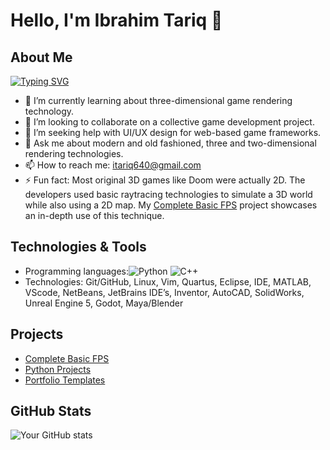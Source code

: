 # Hello, I'm Ibrahim Tariq 👋

## About Me
[![Typing SVG](https://readme-typing-svg.demolab.com/?lines=I+create+3D+video+games;Software+Engineering+student)](https://git.io/typing-svg)
- 🌱 I’m currently learning about three-dimensional game rendering technology.
- 👯 I’m looking to collaborate on a collective game development project.
- 🤔 I’m seeking help with UI/UX design for web-based game frameworks.
- 💬 Ask me about modern and old fashioned, three and two-dimensional rendering technologies.
- 📫 How to reach me: [itariq640@gmail.com](mailto:itariq640@gmail.com)
- ⚡ Fun fact: Most original 3D games like Doom were actually 2D. The developers used basic raytracing technologies to simulate a 3D world while also using a 2D map. My [Complete Basic FPS](https://github.com/IbrahimT04/Complete-Basic-FPS) project showcases an in-depth use of this technique.

## Technologies & Tools
- Programming languages:![Python](https://img.shields.io/badge/-Python-blue) ![C++](https://img.shields.io/badge/-C++-orange)
- Technologies: Git/GitHub, Linux, Vim, Quartus, Eclipse, IDE, MATLAB, VScode, NetBeans, JetBrains IDE’s, Inventor, AutoCAD, SolidWorks, Unreal Engine 5, Godot, Maya/Blender

## Projects
- [Complete Basic FPS](https://github.com/IbrahimT04/Complete-Basic-FPS)
- [Python Projects](https://github.com/IbrahimT04/Ibrahim_Python3)
- [Portfolio Templates](https://github.com/IbrahimT04/Portfolio-Templates)

## GitHub Stats
![Your GitHub stats](https://github-readme-stats.vercel.app/api?username=IbrahimT04&show_icons=true&theme=radical)
